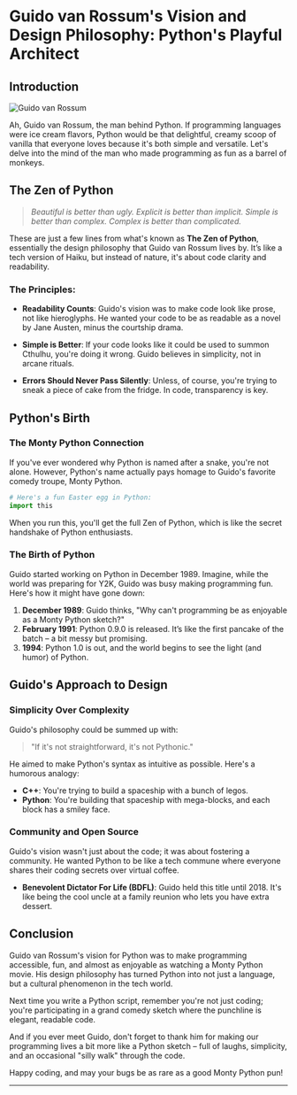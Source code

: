 # Guido van Rossum's Vision and Design Philosophy: Python's Playful Architect

## Introduction

![Guido van Rossum](https://upload.wikimedia.org/wikipedia/commons/6/66/Guido_van_Rossum_OSCON_2006.jpg)

Ah, Guido van Rossum, the man behind Python. If programming languages were ice cream flavors, Python would be that delightful, creamy scoop of vanilla that everyone loves because it's both simple and versatile. Let's delve into the mind of the man who made programming as fun as a barrel of monkeys.

## The Zen of Python

> _Beautiful is better than ugly.
> Explicit is better than implicit.
> Simple is better than complex.
> Complex is better than complicated._

These are just a few lines from what's known as **The Zen of Python**, essentially the design philosophy that Guido van Rossum lives by. It’s like a tech version of Haiku, but instead of nature, it's about code clarity and readability.

### The Principles:

- **Readability Counts**: Guido's vision was to make code look like prose, not like hieroglyphs. He wanted your code to be as readable as a novel by Jane Austen, minus the courtship drama.

- **Simple is Better**: If your code looks like it could be used to summon Cthulhu, you're doing it wrong. Guido believes in simplicity, not in arcane rituals.

- **Errors Should Never Pass Silently**: Unless, of course, you're trying to sneak a piece of cake from the fridge. In code, transparency is key.

## Python's Birth

### The Monty Python Connection

If you've ever wondered why Python is named after a snake, you're not alone. However, Python's name actually pays homage to Guido's favorite comedy troupe, Monty Python.

```python
# Here's a fun Easter egg in Python:
import this
```

When you run this, you'll get the full Zen of Python, which is like the secret handshake of Python enthusiasts.

### The Birth of Python

Guido started working on Python in December 1989. Imagine, while the world was preparing for Y2K, Guido was busy making programming fun. Here's how it might have gone down:

1. **December 1989**: Guido thinks, "Why can't programming be as enjoyable as a Monty Python sketch?"
2. **February 1991**: Python 0.9.0 is released. It’s like the first pancake of the batch – a bit messy but promising.
3. **1994**: Python 1.0 is out, and the world begins to see the light (and humor) of Python.

## Guido's Approach to Design

### Simplicity Over Complexity

Guido's philosophy could be summed up with:

> "If it's not straightforward, it's not Pythonic."

He aimed to make Python's syntax as intuitive as possible. Here's a humorous analogy:

- **C++**: You're trying to build a spaceship with a bunch of legos.
- **Python**: You're building that spaceship with mega-blocks, and each block has a smiley face.

### Community and Open Source

Guido's vision wasn't just about the code; it was about fostering a community. He wanted Python to be like a tech commune where everyone shares their coding secrets over virtual coffee.

- **Benevolent Dictator For Life (BDFL)**: Guido held this title until 2018. It's like being the cool uncle at a family reunion who lets you have extra dessert.

## Conclusion

Guido van Rossum's vision for Python was to make programming accessible, fun, and almost as enjoyable as watching a Monty Python movie. His design philosophy has turned Python into not just a language, but a cultural phenomenon in the tech world.

Next time you write a Python script, remember you're not just coding; you're participating in a grand comedy sketch where the punchline is elegant, readable code.

And if you ever meet Guido, don't forget to thank him for making our programming lives a bit more like a Python sketch – full of laughs, simplicity, and an occasional "silly walk" through the code.

Happy coding, and may your bugs be as rare as a good Monty Python pun!

---
